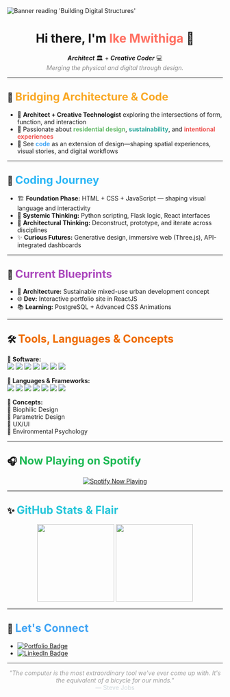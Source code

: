 <picture>
  <source media="(prefers-color-scheme: dark)" srcset="https://placehold.co/1200x300/212121/FAFAFA?text=Building+Digital+Structures&font=inter">
  <source media="(prefers-color-scheme: light)" srcset="https://placehold.co/1200x300/FAFAFA/212121?text=Building+Digital+Structures&font=inter">
  <img alt="Banner reading 'Building Digital Structures'" src="https://placehold.co/1200x300/FAFAFA/212121?text=Building+Digital+Structures&font=inter">
</picture>

<h1 align="center">Hi there, I'm <span style="color:#ff6f61; font-weight:bold">Ike Mwithiga</span> 👋</h1>

<p align="center">
  <strong><em>Architect</em></strong> 🏛️ + <strong><em>Creative Coder</em></strong> 💻<br>
  <span style="color:#888; font-style:italic">Merging the physical and digital through design.</span>
</p>

<hr>

## 🧱 <span style="color:#f9a825; font-size:1.2em">Bridging Architecture & Code</span>

- 🔹 <strong>Architect + Creative Technologist</strong> exploring the intersections of form, function, and interaction
- 🔹 Passionate about <span style="color:#66bb6a"><strong>residential design</strong></span>, <span style="color:#26a69a"><strong>sustainability</strong></span>, and <span style="color:#ef5350"><strong>intentional experiences</strong></span>
- 🔹 See <span style="color:#42a5f5"><strong>code</strong></span> as an extension of design—shaping spatial experiences, visual stories, and digital workflows

<hr>

## 🚀 <span style="color:#29b6f6; font-size:1.2em">Coding Journey</span>

- 🏗️ <strong>Foundation Phase:</strong> HTML + CSS + JavaScript — shaping visual language and interactivity
- 🔄 <strong>Systemic Thinking:</strong> Python scripting, Flask logic, React interfaces
- 🧠 <strong>Architectural Thinking:</strong> Deconstruct, prototype, and iterate across disciplines
- ✨ <strong>Curious Futures:</strong> Generative design, immersive web (Three.js), API-integrated dashboards

<hr>

## 🔨 <span style="color:#ab47bc; font-size:1.2em">Current Blueprints</span>

- 📐 <strong>Architecture:</strong> Sustainable mixed-use urban development concept
- 🌐 <strong>Dev:</strong> Interactive portfolio site in ReactJS
- 📚 <strong>Learning:</strong> PostgreSQL + Advanced CSS Animations

<hr>

## 🛠️ <span style="color:#ef6c00; font-size:1.2em">Tools, Languages & Concepts</span>

<p>
  <strong>🧰 Software:</strong> <br>
  <img src="https://img.shields.io/badge/Archicad-B81A1A?style=for-the-badge&logo=archicad&logoColor=white&labelColor=101010">
  <img src="https://img.shields.io/badge/AutoCAD-E2231A?style=for-the-badge&logo=autodesk&logoColor=white&labelColor=101010">
  <img src="https://img.shields.io/badge/Revit-0C2340?style=for-the-badge&logo=autodesk&logoColor=white&labelColor=101010">
  <img src="https://img.shields.io/badge/Rhino-801010?style=for-the-badge&logo=rhino&logoColor=white&labelColor=101010">
  <img src="https://img.shields.io/badge/Lumion-00A8E8?style=for-the-badge&logo=data:image/svg+xml;base64,...&logoColor=white&labelColor=101010"> <img src="https://img.shields.io/badge/SketchUp-005F9E?style=for-the-badge&logo=sketchup&logoColor=white&labelColor=101010">
  <img src="https://img.shields.io/badge/Adobe-FF0000?style=for-the-badge&logo=adobe&logoColor=white&labelColor=101010">
</p>

<p>
  <strong>💬 Languages & Frameworks:</strong><br>
  <img src="https://img.shields.io/badge/Python-3776AB?style=for-the-badge&logo=python&logoColor=white">
  <img src="https://img.shields.io/badge/JavaScript-F7DF1E?style=for-the-badge&logo=javascript&logoColor=black">
  <img src="https://img.shields.io/badge/HTML5-E34F26?style=for-the-badge&logo=html5&logoColor=white">
  <img src="https://img.shields.io/badge/CSS3-1572B6?style=for-the-badge&logo=css3&logoColor=white">
  <img src="https://img.shields.io/badge/PostgreSQL-4169E1?style=for-the-badge&logo=postgresql&logoColor=white">
  <img src="https://img.shields.io/badge/React-61DAFB?style=for-the-badge&logo=react&logoColor=black">
  <img src="https://img.shields.io/badge/Flask-000000?style=for-the-badge&logo=flask&logoColor=white">
</p>

<p>
  <strong>🧠 Concepts:</strong><br>
  🔹 Biophilic Design<br>
  🔹 Parametric Design<br>
  🔹 UX/UI<br>
  🔹 Environmental Psychology
</p>

<hr>

## 🎧 <span style="color:#1db954; font-size:1.2em">Now Playing on Spotify</span>

<p align="center">
  <a href="https://spotify-github-profile.vercel.app/api/view?uid=4l9a6nnnpk1pp61ehh5b37bup&cover_image=true&theme=novatorem&show_offline=false&background_color=000000&interchange=true">
    <img src="https://spotify-github-profile.vercel.app/api/view.svg?uid=4l9a6nnnpk1pp61ehh5b37bup&cover_image=true&theme=novatorem&show_offline=false&background_color=000000&interchange=true" alt="Spotify Now Playing"/>
  </a>
</p>

<hr>

## ✨ <span style="color:#26c6da; font-size:1.2em">GitHub Stats & Flair</span>

<p align="center">
  <img height="180em" src="https://github-readme-stats.vercel.app/api?username=Thigzz&show_icons=true&theme=material-palenight&include_all_commits=true&count_private=true"/>
  <img height="180em" src="https://github-readme-stats.vercel.app/api/top-langs/?username=Thigzz&layout=compact&langs_count=8&theme=material-palenight"/>
</p>

<hr>

## 🔗 <span style="color:#42a5f5; font-size:1.2em">Let's Connect</span>

- <a href="https://wearecanvas.myportfolio.com" target="_blank"><img src="https://img.shields.io/badge/Portfolio-black?style=for-the-badge&logo=adobe&logoColor=white" alt="Portfolio Badge"></a>
- <a href="https://ke.linkedin.com/in/ike-mwithiga-410380116" target="_blank"><img src="https://img.shields.io/badge/LinkedIn-0A66C2?style=for-the-badge&logo=linkedin&logoColor=white" alt="LinkedIn Badge"></a>
<hr>

<p align="center">
  <i style="color:#9e9e9e">"The computer is the most extraordinary tool we've ever come up with. It's the equivalent of a bicycle for our minds."</i> <br>
  <span style="color:#cfd8dc;">— Steve Jobs</span>
</p>
